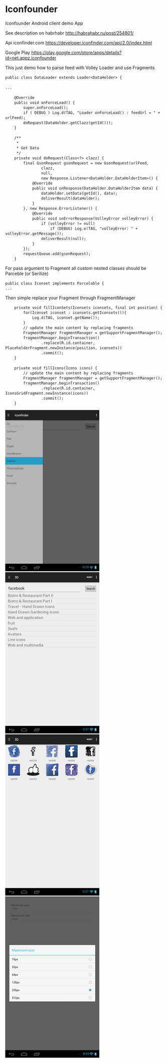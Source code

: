 # Iconfounder

Iconfounder Android client demo App

See description on habrhabr http://habrahabr.ru/post/254801/

Api iconfinder.com https://developer.iconfinder.com/api/2.0/index.html

Google Play https://play.google.com/store/apps/details?id=net.appz.iconfounder

This just demo how to parse feed with Volley Loader and use Fragments

```
public class DataLoader extends Loader<DataHolder> {

...

    @Override
    public void onForceLoad() {
        super.onForceLoad();
        if ( DEBUG ) Log.d(TAG, "Loader onForceLoad() : feedUrl = " + urlFeed);
        doRequest(DataHolder.getClazz(getId()));
    }

    /**
     *
     * Get Data
     */
    private void doRequest(Class<?> clazz) {
        final GsonRequest gsonRequest = new GsonRequest(urlFeed,
                clazz,
                null,
                new Response.Listener<DataHolder.DataHolderItem>() {
            @Override
            public void onResponse(DataHolder.DataHolderItem data) {
                dataHolder.setData(getId(), data);
                deliverResult(dataHolder);
            }
        }, new Response.ErrorListener() {
            @Override
            public void onErrorResponse(VolleyError volleyError) {
                if (volleyError != null)
                    if (DEBUG) Log.e(TAG, "volleyError: " + volleyError.getMessage());
                deliverResult(null);
            }
        });
        requestQueue.add(gsonRequest);
    }

```

For pass argument to Fragment all custom nested classes should be Parceble (or Serilize)
```
public class Iconset implements Parcelable {
...

```
Then simple replace your Fragment through FragmentManager
```
    private void fillIconSets(Iconsets iconsets, final int position) {
        for(Iconset iconset : iconsets.getIconsets()){
            Log.d(TAG, iconset.getName());
        }
        // update the main content by replacing fragments
        FragmentManager fragmentManager = getSupportFragmentManager();
        fragmentManager.beginTransaction()
                .replace(R.id.container, PlaceholderFragment.newInstance(position, iconsets))
                .commit();
    }

    private void fillIcons(Icons icons) {
        // update the main content by replacing fragments
        FragmentManager fragmentManager = getSupportFragmentManager();
        fragmentManager.beginTransaction()
                .replace(R.id.container, IconsGridFragment.newInstance(icons))
                .commit();
    }
```

![](https://github.com/app-z/Iconfinder/blob/master/screen1.png)
![](https://github.com/app-z/Iconfinder/blob/master/screen2.png)
![](https://github.com/app-z/Iconfinder/blob/master/screen3.png)
![](https://github.com/app-z/Iconfinder/blob/master/screen4.png)

